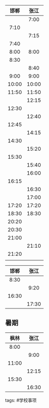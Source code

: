 
| 邯郸  | 张江  |
|:-----:|:-----:|
|       | 7:00  |
| 7:10  |       |
|       | 7:15  |
| 7:40  |       |
| 8:00  | 8:00  |
| 8:30  |       |
|       | 8:40  |
| 9:00  | 9:00  |
| 10:00 | 10:00 |
| 11:50 | 11:50 |
|       | 12:15 |
| 12:30 |       |
|       | 12:40 |
| 12:45 |       |
|       | 14:15 |
| 14:30 |       |
|       | 15:20 |
| 15:30 |       |
|       | 15:40 |
|       | 16:00 |
| 16:15 |       |
|       | 16:30 |
|       | 17:00 |
| 17:20 | 17:20 |
| 18:30 | 18:30 |
| 20:20 |       |
| 20:30 |       |
| 21:00 |       |
|       | 21:10 |
| 21:20 |       |
|       |       |

| 邯郸  | 张江  |
|:-----:|:-----:|
| 8:30  |       |
|       | 9:20  |
| 16:30 |       |
|       | 17:30 |

## 暑期

| 枫林  | 张江  |
|:-----:|:-----:|
| 8:00  |       |
|       | 9:00  |
| 11:00 |       |
|       | 12:15 |
| 15:30 |       |
|       | 16:30 |

tags: #学校事项
